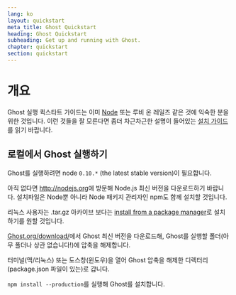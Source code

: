 ```yaml
---
lang: ko
layout: quickstart
meta_title: Ghost Quickstart
heading: Ghost Quickstart
subheading: Get up and running with Ghost.
chapter: quickstart
section: quickstart
---
```


# 개요 <a id="overview"></a>

Ghost 실행 퀵스타트 가이드는 이미 [Node](http://nodejs.org) 또는 루비 온 레일즈 같은 것에 익숙한 분을 위한 것입니다. 이런 것들을 잘 모른다면 좀더 차근차근한 설명이 들어있는 [설치 가이드](/installation.html)를 읽기 바랍니다.

## 로컬에서 Ghost 실행하기 <a id="ghost-local"></a>

Ghost를 실행하려면 node `0.10.*` (the latest stable version)이 필요합니다.

아직 없다면 <http://nodejs.org>에 방문해 Node.js 최신 버전을 다운로드하기 바랍니다. 설치파일은 Node뿐 아니라 Node 패키지 관리자인 npm도 함께 설치할 것입니다.

리눅스 사용자는 .tar.gz 아카이브 보다는 [install from a package manager](https://github.com/joyent/node/wiki/Installing-Node.js-via-package-manager)로 설치하기를 원할 것입니다.

[Ghost.org/download/](https://ghost.org/download/)에서 Ghost 최신 버전을 다운로드해, Ghost를 실행할 폴더(아무 폴더나 상관 없습니다!)에 압축을 해제합니다.

터미널(맥/리눅스) 또는 도스창(윈도우)을 열어 Ghost 압축을 해제한 디렉터리(package.json 파일이 있는)로 갑니다.

`npm install --production`를 실행해 Ghost를 설치합니다.

<!--<h2 id="customise">Customise & Configure Ghost</h2>

<h2 id="ghost-deploy">Deploy Ghost</h2>

<ol>
    <li>In the Terminal / Command Prompt, type <code>npm start</code></li>
    <li><p>This will have launched your Ghost blog, visit one  <a href="http://localhost:2368/">http://localhost:2368/</a> to see</p></li>
</ol>
-->
